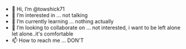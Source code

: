 - 👋 Hi, I’m @towshick71
- 👀 I’m interested in ... not talking
- 🌱 I’m currently learning ... nothing actually
- 💞️ I’m looking to collaborate on ... not interested, i want to be left alone let alone..it's comfortable
- 📫 How to reach me ... DON'T

<!---
towshick71/towshick71 is a ✨ special ✨ repository because its `README.md` (this file) appears on your GitHub profile.
You can click the Preview link to take a look at your changes.
--->
